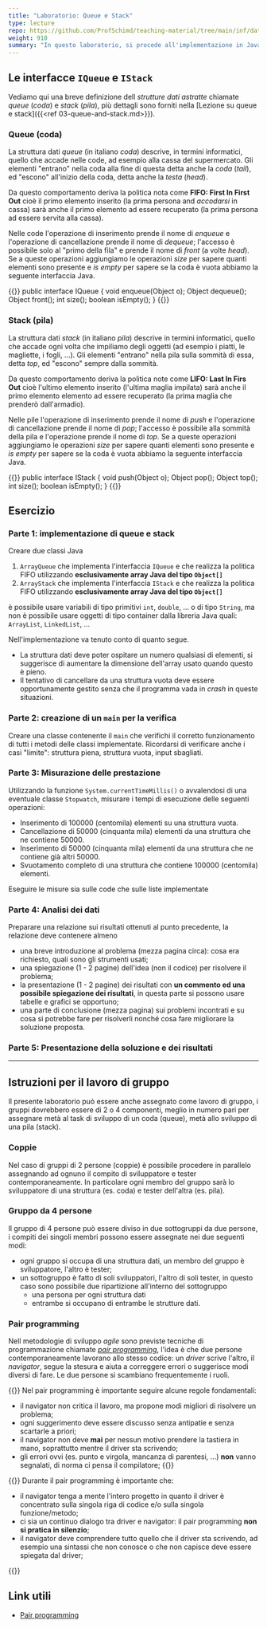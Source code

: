 ```yaml
---
title: "Laboratorio: Queue e Stack"
type: lecture
repo: https://github.com/ProfSchimd/teaching-material/tree/main/inf/datastructure/queue-and-stack
weight: 910
summary: "In questo laboratorio, si procede all'implementazione in Java delle interfacce per queue (code) e stack (liste)."
---
```


## Le interfacce `IQueue` e `IStack`
Vediamo qui una breve definizione dell *strutture dati astratte* chiamate *queue* (*coda*)
e *stack* (*pila*), più dettagli sono forniti nella [Lezione su queue e stack]({{<ref 03-queue-and-stack.md>}}).

### Queue (coda)
La struttura dati *queue* (in italiano *coda*) descrive, in termini informatici, quello che
accade nelle code, ad esempio alla cassa del supermercato. Gli elementi "entrano" nella
coda alla fine di questa detta anche la *coda* (*tail*), ed "escono" all'inizio della coda,
detta anche la *testa* (*head*).

Da questo comportamento deriva la politica nota come **FIFO: First In First Out** cioè il
primo elemento inserito (la prima persona and *accodarsi* in cassa) sarà anche il primo
elemento ad essere recuperato (la prima persona ad essere servita alla cassa).

Nelle code l'operazione di inserimento prende il nome di *enqueue* e l'operazione di cancellazione
prende il nome di *dequeue*; l'accesso è possibile solo al "primo della fila" e prende il nome
di *front* (a volte *head*). Se a queste operazioni aggiungiamo le operazioni *size* per sapere
quanti elementi sono presente e *is empty* per sapere se la coda è vuota abbiamo la seguente
interfaccia Java.

{{<highlight java>}}
public interface IQueue {
    void enqueue(Object o);
    Object dequeue();
    Object front();
    int size();
    boolean isEmpty();
}
{{</highlight>}}

### Stack (pila)
La struttura dati *stack* (in italiano *pila*) descrive in termini informatici, quello
che accade ogni volta che impiliamo degli oggetti (ad esempio i piatti, le magliette,
i fogli, ...). Gli elementi "entrano" nella pila sulla sommità di essa, detta *top*, ed
"escono" sempre dalla sommità.

Da questo comportamento deriva la politica note come **LIFO: Last In Firs Out** cioè
l'ultimo elemento inserito (l'ultima maglia impilata) sarà anche il primo elemento elemento
ad essere recuperato (la prima maglia che prenderò dall'armadio).

Nelle pile l'operazione di inserimento prende il nome di *push* e l'operazione di cancellazione
prende il nome di *pop*; l'accesso è possibile alla sommità della pila e l'operazione prende
il nome di *top*. Se a queste operazioni aggiungiamo le operazioni *size* per sapere
quanti elementi sono presente e *is empty* per sapere se la coda è vuota abbiamo la seguente
interfaccia Java.

{{<highlight java>}}
public interface IStack {
    void push(Object o);
    Object pop();
    Object top();
    int size();
    boolean isEmpty();
}
{{</highlight>}}

## Esercizio

### Parte 1: implementazione di queue e stack
Creare due classi Java

1. `ArrayQueue` che implementa l'interfaccia `IQueue` e che realizza la politica FIFO
utilizzando **esclusivamente array Java del tipo `Object[]`**
2. `ArrayStack` che implementa l'interfaccia `IStack` e che realizza la politica FIFO
utilizzando **esclusivamente array Java del tipo `Object[]`**

è possibile usare variabili di tipo primitivi `int`, `double`, ... o di tipo `String`,
ma non è possibile usare oggetti di tipo container dalla libreria Java quali: `ArrayList`,
`LinkedList`, ...

Nell'implementazione va tenuto conto di quanto segue.
* La struttura dati deve poter ospitare un numero qualsiasi di elementi, si suggerisce
di aumentare la dimensione dell'array usato quando questo è pieno.
* Il tentativo di cancellare da una struttura vuota deve essere opportunamente gestito
senza che il programma vada in *crash* in queste situazioni.

### Parte 2: creazione di un `main` per la verifica
Creare una classe contenente il `main` che verifichi il corretto funzionamento di tutti
i metodi delle classi implementate. Ricordarsi di verificare anche i casi "limite":
struttura piena, struttura vuota, input sbagliati.

### Parte 3: Misurazione delle prestazione
Utilizzando la funzione `System.currentTimeMillis()` o avvalendosi di una eventuale
classe `Stopwatch`, misurare i tempi di esecuzione delle seguenti operazioni:

* Inserimento di 100000 (centomila) elementi su una struttura vuota.
* Cancellazione di 50000 (cinquanta mila) elementi da una struttura che ne contiene 50000.
* Inserimento di 50000 (cinquanta mila) elementi da una struttura che ne contiene già altri 50000.
* Svuotamento completo di una struttura che contiene 100000 (centomila) elementi.

Eseguire le misure sia sulle code che sulle liste implementate

### Parte 4: Analisi dei dati
Preparare una relazione sui risultati ottenuti al punto precedente, la relazione deve
contenere almeno

* una breve introduzione al problema (mezza pagina circa): cosa era richiesto, quali sono
gli strumenti usati;
* una spiegazione (1 - 2 pagine) dell'idea (non il codice) per risolvere il problema;
* la presentazione (1 - 2 pagine) dei risultati con **un commento ed una possibile spiegazione
dei risultati**, in questa parte si possono usare tabelle e grafici se opportuno;
* una parte di conclusione (mezza pagina) sui problemi incontrati e su cosa si potrebbe fare per
risolverli nonché cosa fare migliorare la soluzione proposta.

### Parte 5: Presentazione della soluzione e dei risultati


---


## Istruzioni per il lavoro di gruppo
Il presente laboratorio può essere anche assegnato come lavoro di gruppo, i gruppi
dovrebbero essere di 2 o 4 componenti, meglio in numero pari per assegnare metà al
task di sviluppo di un coda (queue), metà allo sviluppo di una pila (stack).

### Coppie
Nel caso di gruppi di 2 persone (coppie) è possibile procedere in parallelo assegnando
ad ognuno il compito di sviluppatore e tester contemporaneamente. In particolare ogni
membro del gruppo sarà lo sviluppatore di una struttura (es. coda) e tester dell'altra
(es. pila).

### Gruppo da 4 persone
Il gruppo di 4 persone può essere diviso in due sottogruppi da due persone, i compiti
dei singoli membri possono essere assegnate nei due seguenti modi:
* ogni gruppo si occupa di una struttura dati, un membro del gruppo è sviluppatore,
l'altro è tester;
* un sottogruppo è fatto di soli sviluppatori, l'altro di soli tester, in questo caso sono
possibile due ripartizione all'interno del sottogruppo
    * una persona per ogni struttura dati
    * entrambe si occupano di entrambe le strutture dati.

### Pair programming
Nell metodologie di sviluppo *agile* sono previste tecniche di programmazione chiamate
[*pair programming*](1), l'idea è che due persone contemporaneamente lavorano allo stesso
codice: un *driver* scrive l'altro, il *navigator*, segue la stesura e aiuta a correggere errori o suggerisce modi diversi di fare. Le due persone si scambiano frequentemente i ruoli.

{{<attention>}}
Nel pair programming è importante seguire alcune regole fondamentali:
* il navigator non critica il lavoro, ma propone modi migliori di risolvere un
problema;
* ogni suggerimento deve essere discusso senza antipatie e senza scartarle a priori;
* il navigator non deve **mai** per nessun motivo prendere la tastiera in mano,
soprattutto mentre il driver sta scrivendo;
* gli errori ovvi (es. punto e virgola, mancanza di parentesi, ...) **non** vanno segnalati,
di norma ci pensa il compilatore;
{{</attention>}}

{{<observe>}}
Durante il pair programming è importante che:
* il navigator tenga a mente l'intero progetto in quanto il driver è concentrato sulla
singola riga di codice e/o sulla singola funzione/metodo;
* ci sia un continuo dialogo tra driver e navigator: il pair programming **non si pratica
in silenzio**;
* il navigator deve comprendere tutto quello che il driver sta scrivendo, ad esempio una
sintassi che non conosce o che non capisce deve essere spiegata dal driver;

{{</observe>}}

## Link utili
* [Pair programming][1]

[1]: https://en.wikipedia.org/wiki/Pair_programming
